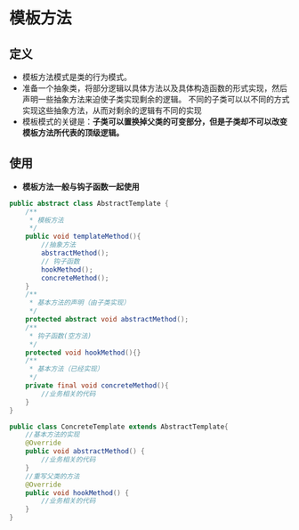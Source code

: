 # 模板方法

## 定义

* 模板方法模式是类的行为模式。
* 准备一个抽象类，将部分逻辑以具体方法以及具体构造函数的形式实现，然后声明一些抽象方法来迫使子类实现剩余的逻辑。
  不同的子类可以以不同的方式实现这些抽象方法，从而对剩余的逻辑有不同的实现
* 模板模式的关键是：**子类可以置换掉父类的可变部分，但是子类却不可以改变模板方法所代表的顶级逻辑。**

## 使用

* **模板方法一般与钩子函数一起使用**

```java
public abstract class AbstractTemplate {
    /**
     * 模板方法
     */
    public void templateMethod(){
        //抽象方法
        abstractMethod();
        // 钩子函数
        hookMethod();
        concreteMethod();
    }
    /**
     * 基本方法的声明（由子类实现）
     */
    protected abstract void abstractMethod();
    /**
     * 钩子函数(空方法)
     */
    protected void hookMethod(){}
    /**
     * 基本方法（已经实现）
     */
    private final void concreteMethod(){
        //业务相关的代码
    }
}
```

```java
public class ConcreteTemplate extends AbstractTemplate{
    //基本方法的实现
    @Override
    public void abstractMethod() {
        //业务相关的代码
    }
    //重写父类的方法
    @Override
    public void hookMethod() {
        //业务相关的代码
    }
}
```



